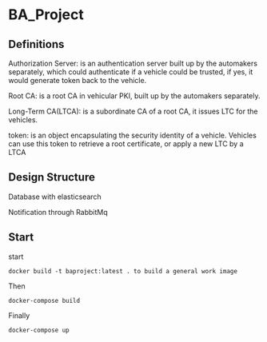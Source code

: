 # BA_Project

## Definitions
Authorization Server: is an authentication server built up by the automakers separately, which could authenticate if a vehicle could be trusted, if yes, it would generate token back to the vehicle.

Root CA: is a root CA in vehicular PKI, built up by the automakers separately. 

Long-Term CA(LTCA): is a subordinate CA of a root CA, it issues LTC for the vehicles. 

token: is an object encapsulating the security identity of a vehicle. Vehicles can use this token to retrieve a root certificate, or apply a new LTC by a LTCA


## Design Structure
Database with elasticsearch

Notification through RabbitMq

## Start

start
```
docker build -t baproject:latest . to build a general work image

```
Then 
```
docker-compose build

```
Finally
```
docker-compose up

```




 
